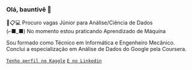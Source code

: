 ### Olá, bauntivê 👋

🎲📋💻 Procuro vagas Júnior para Análise/Ciência de Dados<br>
 (⌐■_■) No momento estou praticando Aprendizado de Máquina

Sou formado como Técnico em Informática e Engenheiro Mecânico.<br>
Conclui a especialização em Análise de Dados do Google pela Coursera.

[`Tenho perfil no Kaggle`](https://www.kaggle.com/brauliolv)
[`E no Linkedin`](https://www.linkedin.com/in/brauliolv/)
